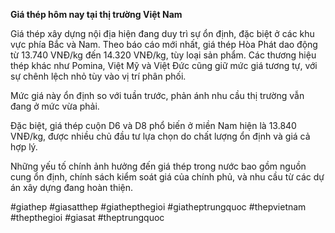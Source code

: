 **Giá thép hôm nay tại thị trường Việt Nam**

Giá thép xây dựng nội địa hiện đang duy trì sự ổn định, đặc biệt ở các khu vực phía Bắc và Nam. Theo báo cáo mới nhất, giá thép Hòa Phát dao động từ 13.740 VNĐ/kg đến 14.320 VNĐ/kg, tùy loại sản phẩm. Các thương hiệu thép khác như Pomina, Việt Mỹ và Việt Đức cũng giữ mức giá tương tự, với sự chênh lệch nhỏ tùy vào vị trí phân phối. 

Mức giá này ổn định so với tuần trước, phản ánh nhu cầu thị trường vẫn đang ở mức vừa phải. 

Đặc biệt, giá thép cuộn D6 và D8 phổ biến ở miền Nam hiện là 13.840 VNĐ/kg, được nhiều chủ đầu tư lựa chọn do chất lượng ổn định và giá cả hợp lý. 

Những yếu tố chính ảnh hưởng đến giá thép trong nước bao gồm nguồn cung ổn định, chính sách kiểm soát giá của chính phủ, và nhu cầu từ các dự án xây dựng đang hoàn thiện​.

#giathep #giasatthep #giathepthegioi #giatheptrungquoc #thepvietnam #thepthegioi #giasat #theptrungquoc
